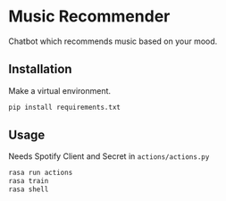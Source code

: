 # Music Recommender

Chatbot which recommends music based on your mood.

## Installation

Make a virtual environment.

```bash
pip install requirements.txt
```

## Usage
Needs Spotify Client and Secret in `actions/actions.py`

```python
rasa run actions
rasa train
rasa shell
```